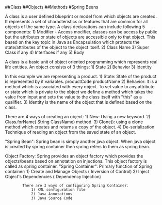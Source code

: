 ##Class ##Objects ##Methods #Spring Beans

A class is a user defined blueprint or model from which objects are created.
It represents a set of characteristics or features that are common for all objects of the same type.
    A class declarations can include following 5 components:
        1) Modifier - Access modifier, classes can be access by public but the attributes or state of objects are accessible only to that object. This based on the key topic in Java as Encapsulation which protects the state/attributes of the object to the object itself.
        2) Class Name
        3) Super Class if any
        4) Interfaces if any
        5) Body

A class is a basic unit of object oriented programming which represents real life entities.
An object consists of 3 things:
    1) State
    2) Behavior
    3) Identity

In this example we are representing a product.
    1) State: State of the product is represented by it variables.
        productCode
        productName
    2) Behavior: It is a method which is associated with every object.
        To set value to any attribute or state which is private to the object we define a method which takes the value from input and sets the 
        value to the class itself with "this" as a qualifier.
    3) Identity is the name of the object that is defined based on the class.
        


There are 4 ways of creating an object:
    1) New: Using a new keyword.
    2) Class.forName( String ClassName) method.
    3) Clone(): using a clone method which creates and returns a copy of the object.
    4) De-serialization: Technique of reading an object from the saved state of an object.



"Spring Bean": Spring bean is simply another java object.
                When java object is created by spring container then spring refers to them as spring bean.


Object Factory: Spring provides an object factory which provides the objects/beans based on annotation on injections.
This object factory is called as spring container.
"Spring Container": Primary function of Spring container:
                        1) Create and Manage Objects ( Inversion of Control)
                        2) Inject Object's Dependencies ( Dependency Injection)

            There are 3 ways of configuring Spring Container:
                1) XML configuration file
                2) Java Annotations
                3) Java Source Code